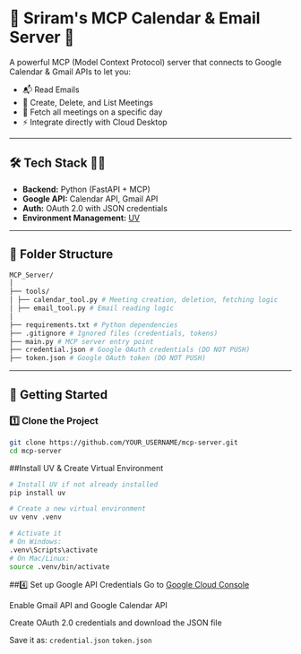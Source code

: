 # 📅 Sriram's MCP Calendar & Email Server 🤖  
A powerful MCP (Model Context Protocol) server that connects to Google Calendar & Gmail APIs to let you:  
- 📬 Read Emails  
- 📅 Create, Delete, and List Meetings  
- 📖 Fetch all meetings on a specific day  
- ⚡ Integrate directly with Cloud Desktop

---

## 🛠 Tech Stack 👨‍💻
- **Backend:** Python (FastAPI + MCP)
- **Google API:** Calendar API, Gmail API
- **Auth:** OAuth 2.0 with JSON credentials
- **Environment Management:** [UV](https://docs.astral.sh/uv/)

---

## 📂 Folder Structure
```bash
MCP_Server/
│
├── tools/
│ ├── calendar_tool.py # Meeting creation, deletion, fetching logic
│ ├── email_tool.py # Email reading logic
│
├── requirements.txt # Python dependencies
├── .gitignore # Ignored files (credentials, tokens)
├── main.py # MCP server entry point
├── credential.json # Google OAuth credentials (DO NOT PUSH)
├── token.json # Google OAuth token (DO NOT PUSH)
```

---

## 🚀 Getting Started

### 1️⃣ Clone the Project
```bash
git clone https://github.com/YOUR_USERNAME/mcp-server.git
cd mcp-server
```

##Install UV & Create Virtual Environment

```bash
# Install UV if not already installed
pip install uv

# Create a new virtual environment
uv venv .venv

# Activate it
# On Windows:
.venv\Scripts\activate
# On Mac/Linux:
source .venv/bin/activate
```

##4️⃣ Set up Google API Credentials
Go to [Google Cloud Console](https://console.cloud.google.com/)

Enable Gmail API and Google Calendar API

Create OAuth 2.0 credentials and download the JSON file

Save it as:
`credential.json`
`token.json`
